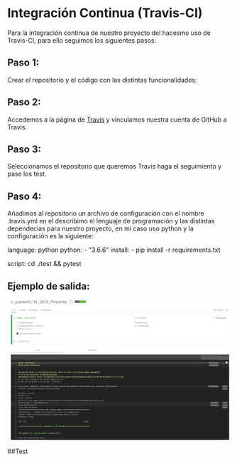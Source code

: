 # Integración  Continua (Travis-CI)

Para la integración continua de nuestro proyecto del hacesmo uso de Travis-CI,
para ello seguimos los siguientes pasos:

## Paso 1:
Crear el repositorio y el código con las distintas funcionalidades:

## Paso 2:
Accedemos a la página de [Travis](https://travis-ci.org) y vinculamos nuestra cuenta de GitHub a Travis.

## Paso 3:
Seleccionamos el repositorio que queremos Travis haga el seguimiento y pase los test.

## Paso 4:

Añadimos al repositorio un archivo de configuración con el nombre .travis.yml en el describimo el lenguaje de programación y las distintas dependecias para nuestro proyecto, en mi caso uso python y la configuración es la siguiente:


language: python
python:
	- "3.6.6"
install:
	- pip install -r requirements.txt

script: cd ./test && pytest
	
## Ejemplo de salida:
![travis.png](https://github.com/juaneml/IV_1819_Proyecto/blob/master/doc/travis.png)

##Test